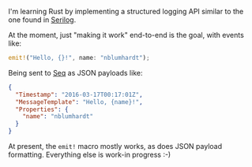 I'm learning Rust by implementing a structured logging API similar to the one found in [Serilog](http://serilog.net).

At the moment, just "making it work" end-to-end is the goal, with events like:

```rust
emit!("Hello, {}!", name: "nblumhardt");
```

Being sent to [Seq](https://getseq.net) as JSON payloads like:

```json
{
  "Timestamp": "2016-03-17T00:17:01Z",
  "MessageTemplate": "Hello, {name}!",
  "Properties": {
    "name": "nblumhardt"
  }
}
```

At present, the `emit!` macro mostly works, as does JSON payload formatting. Everything else is work-in progress :-)
